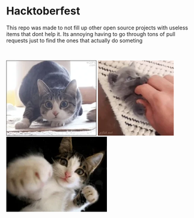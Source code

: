 # Hacktoberfest
This repo was made to not fill up other open source projects with useless items that dont help it. Its annoying having to go through tons of pull requests just to find the ones that actually do someting

<br>

![](cat1.gif)
![](cat2.gif)
![](cat3.gif)
